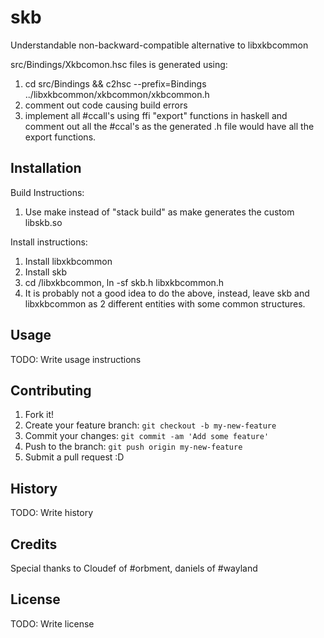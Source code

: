 # skb

Understandable non-backward-compatible alternative to libxkbcommon

src/Bindings/Xkbcomon.hsc files is generated using:

1. cd src/Bindings && c2hsc --prefix=Bindings ../libxkbcommon/xkbcommon/xkbcommon.h
2. comment out code causing build errors
3. implement all #ccall's using ffi "export" functions in haskell and comment out all the #ccal's as the generated .h file would have all the export functions.

## Installation

Build Instructions:
1.   Use make instead of "stack build" as make generates the custom libskb.so

Install instructions:
1. Install libxkbcommon
2. Install skb
3. cd <include directory>/libxkbcommon, ln -sf skb.h libxkbcommon.h
4. It is probably not a good idea to do the above, instead, leave skb and libxkbcommon as 2 different entities with some common structures.

## Usage

TODO: Write usage instructions

## Contributing

1. Fork it!
2. Create your feature branch: `git checkout -b my-new-feature`
3. Commit your changes: `git commit -am 'Add some feature'`
4. Push to the branch: `git push origin my-new-feature`
5. Submit a pull request :D

## History

TODO: Write history

## Credits

Special thanks to Cloudef of #orbment, daniels of #wayland

## License

TODO: Write license
